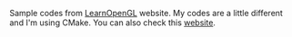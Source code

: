 Sample codes from [LearnOpenGL](https://learnopengl.com) website. My codes are a little different and I'm using CMake. You can also check this [website](http://in2gpu.com/opengl-3/).
